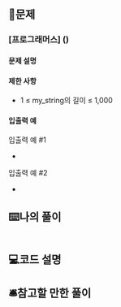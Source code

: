 ## 📝문제
### [프로그래머스] ()
#### 문제 설명

#### 제한 사항
+ 1 ≤ my_string의 길이 ≤ 1,000


#### 입출력 예

입출력 예 #1

+ 
입출력 예 #2

+ 


## ⌨️나의 풀이
```js

```

## 💻코드 설명

## 🛎️참고할 만한 풀이

```js

```